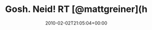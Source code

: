 ---
retweeted: false
source: <a href="http://twitter.com" rel="nofollow">Twitter Web Client</a>
entities:
  hashtags: []
  symbols: []
  user_mentions:
  - name: Matt Greiner
    screen_name: mattgreiner
    indices:
    - '15'
    - '27'
    id_str: '26824188'
    id: '26824188'
  urls: []
display_text_range:
- '0'
- '136'
favorite_count: '0'
id_str: '8557907429'
truncated: false
retweet_count: '0'
id: '8557907429'
created_at: Tue Feb 02 21:05:04 +0000 2010
favorited: false
full_text: 'Gosh. Neid! RT [@mattgreiner](https://twitter.com/mattgreiner): White
  Washed video shoot. I will need some Johnny Cash after 30x through this song! http://yfrog.com/at8bmj'
lang: en
tags:
- pesos:twitter
date: '2010-02-02T21:05:04+00:00'
src: https://twitter.com/bascht/status/8557907429
original_url: https://twitter.com/bascht/status/8557907429
type: twitter_tweet
text: 'Gosh. Neid! RT [@mattgreiner](https://twitter.com/mattgreiner): White Washed
  video shoot. I will need some Johnny Cash after 30x through this song! http://yfrog.com/at8bmj'
title: Gosh. Neid! RT [@mattgreiner](h

---
